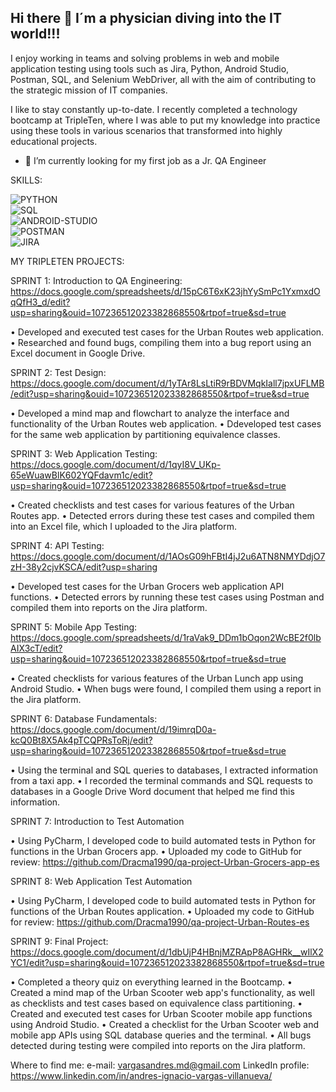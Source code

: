 ## Hi there 👋 I´m a physician diving into the IT world!!!

I enjoy working in teams and solving problems in web and mobile application testing using tools such as Jira, Python, Android Studio, Postman, SQL, and Selenium WebDriver, all with the aim of contributing to the strategic mission of IT companies.

I like to stay constantly up-to-date. I recently completed a technology bootcamp at TripleTen, where I was able to put my knowledge into practice using these tools in various scenarios that transformed into highly educational projects.

- 🔭 I’m currently looking for my first job as a Jr. QA Engineer


SKILLS:

![PYTHON](https://img.shields.io/badge/PYTHON-20B2AA?style=for-the-badge)</br>
![SQL](https://img.shields.io/badge/SQL-F54927?style=for-the-badge)</br>
![ANDROID-STUDIO](https://img.shields.io/badge/ANDROID-STUDIO-1E4A75?style=for-the-badge)</br>
![POSTMAN](https://img.shields.io/badge/POSTMAN-BA7929?style=for-the-badge)</br>
![JIRA](https://img.shields.io/badge/JIRA-3B3937?style=for-the-badge)</br>

MY TRIPLETEN PROJECTS:  

SPRINT 1: Introduction to QA Engineering: https://docs.google.com/spreadsheets/d/15pC6T6xK23jhYySmPc1YxmxdOqQfH3_d/edit?usp=sharing&ouid=107236512023382868550&rtpof=true&sd=true

• Developed and executed test cases for the Urban Routes web application.
• Researched and found bugs, compiling them into a bug report using an Excel document in Google Drive.


SPRINT 2: Test Design: https://docs.google.com/document/d/1yTAr8LsLtiR9rBDVMqkIall7jpxUFLMB/edit?usp=sharing&ouid=107236512023382868550&rtpof=true&sd=true

• Developed a mind map and flowchart to analyze the interface and functionality of the Urban Routes web application.
• Ddeveloped test cases for the same web application by partitioning equivalence classes.

SPRINT 3: Web Application Testing: https://docs.google.com/document/d/1qyI8V_UKp-65eWuawBlK602YQFdavm1c/edit?usp=sharing&ouid=107236512023382868550&rtpof=true&sd=true

• Created checklists and test cases for various features of the Urban Routes app.
• Detected errors during these test cases and compiled them into an Excel file, which I uploaded to the Jira platform.

SPRINT 4: API Testing: https://docs.google.com/document/d/1AOsG09hFBtI4jJ2u6ATN8NMYDdjO7zH-38y2cjvKSCA/edit?usp=sharing

• Developed test cases for the Urban Grocers web application API functions.
• Detected errors by running these test cases using Postman and compiled them into reports on the Jira platform.

SPRINT 5: Mobile App Testing: https://docs.google.com/spreadsheets/d/1raVak9_DDm1bOqon2WcBE2f0lbAIX3cT/edit?usp=sharing&ouid=107236512023382868550&rtpof=true&sd=true

• Created checklists for various features of the Urban Lunch app using Android Studio.
• When bugs were found, I compiled them using a report in the Jira platform.

SPRINT 6: Database Fundamentals: https://docs.google.com/document/d/19imrqD0a-kcQ0Bt8X5Ak4pTCQPRsToRj/edit?usp=sharing&ouid=107236512023382868550&rtpof=true&sd=true

• Using the terminal and SQL queries to databases, I extracted information from a taxi app.
• I recorded the terminal commands and SQL requests to databases in a Google Drive Word document that helped me find this information.

SPRINT 7: Introduction to Test Automation

• Using PyCharm, I developed code to build automated tests in Python for functions in the Urban Grocers app.
• Uploaded my code to GitHub for review: https://github.com/Dracma1990/qa-project-Urban-Grocers-app-es

SPRINT 8: Web Application Test Automation

• Using PyCharm, I developed code to build automated tests in Python for functions of the Urban Routes application.
• Uploaded my code to GitHub for review: https://github.com/Dracma1990/qa-project-Urban-Routes-es

SPRINT 9: Final Project: https://docs.google.com/document/d/1dbUjP4HBnjMZRApP8AGHRk__wIlX2YC1/edit?usp=sharing&ouid=107236512023382868550&rtpof=true&sd=true

• Completed a theory quiz on everything learned in the Bootcamp.
• Created a mind map of the Urban Scooter web app's functionality, as well as checklists and test cases based on equivalence class partitioning.
• Created and executed test cases for Urban Scooter mobile app functions using Android Studio.
• Created a checklist for the Urban Scooter web and mobile app APIs using SQL database queries and the terminal.
• All bugs detected during testing were compiled into reports on the Jira platform.

Where to find me:
e-mail: vargasandres.md@gmail.com
LinkedIn profile: https://www.linkedin.com/in/andres-ignacio-vargas-villanueva/ 

